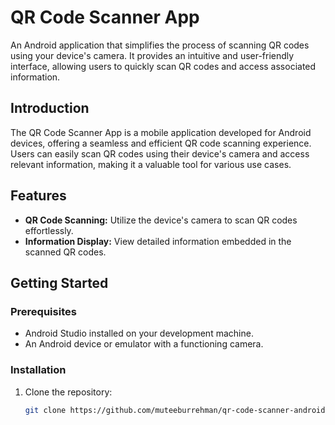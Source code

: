 # QR Code Scanner App


An Android application that simplifies the process of scanning QR codes using your device's camera. It provides an intuitive and user-friendly interface, allowing users to quickly scan QR codes and access associated information.



## Introduction

The QR Code Scanner App is a mobile application developed for Android devices, offering a seamless and efficient QR code scanning experience. Users can easily scan QR codes using their device's camera and access relevant information, making it a valuable tool for various use cases.

## Features

- **QR Code Scanning:** Utilize the device's camera to scan QR codes effortlessly.
- **Information Display:** View detailed information embedded in the scanned QR codes.


## Getting Started

### Prerequisites

- Android Studio installed on your development machine.
- An Android device or emulator with a functioning camera.

### Installation

1. Clone the repository:

   ```bash
   git clone https://github.com/muteeburrehman/qr-code-scanner-android.git
